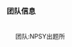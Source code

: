 <html lang="zh">
<head>       
  <title>洛谷-NPSY出题所-官方网站</title>
  <style type="text/css">
    body {background-image: url(http://img3.imgtn.bdimg.com/it/u=3572518118,600855199&fm=26&gp=0.jpg);}
    p.line {padding: 20px;}
    p.delete {text-decoration: line-through;}
  </style>
</head>
<body>
  <aside>
    <h3>团队信息</h3>
    <p class="line">团队:<a herf="https://www.luogu.com.cn/team/25027">NPSY出题所</a></p>
  </aside>
</body>
</html>
